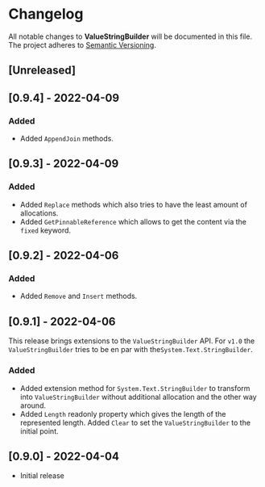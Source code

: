 # Changelog

All notable changes to **ValueStringBuilder** will be documented in this file. The project adheres to [Semantic Versioning](https://semver.org/spec/v2.0.0.html).

<!-- The format is based on [Keep a Changelog](https://keepachangelog.com/en/1.0.0/) -->

## [Unreleased]

## [0.9.4] - 2022-04-09

### Added
 - Added `AppendJoin` methods.
 
## [0.9.3] - 2022-04-09

### Added
 - Added `Replace` methods which also tries to have the least amount of allocations.
 - Added `GetPinnableReference` which allows to get the content via the `fixed` keyword.

## [0.9.2] - 2022-04-06

### Added
 - Added `Remove` and `Insert` methods.

## [0.9.1] - 2022-04-06

This release brings extensions to the `ValueStringBuilder` API. For `v1.0` the `ValueStringBuilder` tries to be en par with the`System.Text.StringBuilder`.

### Added
 - Added extension method for `System.Text.StringBuilder` to transform into `ValueStringBuilder` without additional allocation and the other way around.
 - Added `Length` readonly property which gives the length of the represented length. Added `Clear` to set the `ValueStringBuilder` to the initial point.

## [0.9.0] - 2022-04-04
 - Initial release